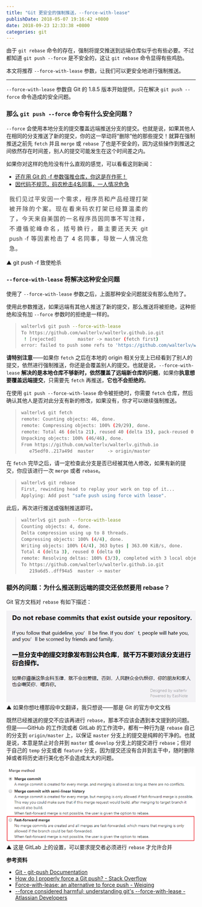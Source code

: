 ```yaml
---
title: "Git 更安全的强制推送，--force-with-lease"
publishDate: 2018-05-07 19:16:42 +0800
date: 2018-09-23 12:33:38 +0800
categories: git
---
```


由于 `git rebase` 命令的存在，强制将提交推送到远端仓库似乎也有些必要。不过都知道 `git push --force` 是不安全的，这让 `git rebase` 命令显得有些鸡肋。

本文将推荐 `--force-with-lease` 参数，让我们可以更安全地进行强制推送。

---

`--force-with-lease` 参数自 Git 的 1.8.5 版本开始提供，只在解决 `git push --force` 命令造成的安全问题。

### 那么 `git push --force` 命令有什么安全问题？

`--force` 会使用本地分支的提交覆盖远端推送分支的提交。也就是说，如果其他人在相同的分支推送了新的提交，你的这一举动将“删除”他的那些提交！就算在强制推送之前先 `fetch` 并且 `merge` 或 `rebase` 了也是不安全的，因为这些操作到推送之间依然存在时间差，别人的提交可能发生在这个时间差之内。

如果你对这样的危险没有什么直观的感觉，可以看看这则新闻：

- [还在用 Git 的 -f 参数强推仓库，你这是在作死！](https://my.oschina.net/javayou/blog/2206650)
- [因代码不规范，码农枪击4名同事，一人情况危急](https://mp.weixin.qq.com/s/WwQPn_881H3Knen7KVqsxw)

![git push -f 致使枪杀](/static/posts/2018-09-23-12-31-26.png)  
▲ git push -f 致使枪杀

### `--force-with-lease` 将解决这种安全问题

使用了 `--force-with-lease` 参数之后，上面那种安全问题就没有那么危险了。

使用此参数推送，如果远端有其他人推送了新的提交，那么推送将被拒绝，这种拒绝和没有加 `--force` 参数时的拒绝是一样的。

> ```bash
> walterlv$ git push --force-with-lease
> To https://github.com/walterlv/walterlv.github.io.git
>  ! [rejected]        master -> master (fetch first)
> error: failed to push some refs to 'https://github.com/walterlv/walterlv.github.io.git'
> ```

**请特别注意**——如果你 `fetch` 之后在本地的 origin 相关分支上已经看到了别人的提交，依然进行强制推送，你还是会覆盖别人的提交。也就是说，`--force-with-lease` **解决的是本地仓库不够新时，依然覆盖了远端新仓库的问题**，如果你**执意想要覆盖远端提交**，只需要先 `fetch` 再推送，**它也不会拒绝的**。

在使用 `git push --force-with-lease` 命令被拒绝时，你需要 `fetch` 仓库，然后确认其他人是否对此分支有新的修改，如果没有，你才可以继续强制推送。

> ```bash
> walterlv$ git fetch
> remote: Counting objects: 46, done.
> remote: Compressing objects: 100% (29/29), done.
> remote: Total 46 (delta 21), reused 40 (delta 15), pack-reused 0
> Unpacking objects: 100% (46/46), done.
> From https://github.com/walterlv/walterlv.github.io
>    e75edf0..217a49d  master     -> origin/master
> ```

在 `fetch` 完毕之后，请一定检查此分支是否已经被其他人修改，如果有新的提交，你应该进行一次 `merge` 或者 `rebase`。

> ```bash
> walterlv$ git rebase
> First, rewinding head to replay your work on top of it...
> Applying: Add post "safe push using force with lease".
> ```

此后，再次进行推送或强制推送即可。

> ```bash
> walterlv$ git push --force-with-lease
> Counting objects: 4, done.
> Delta compression using up to 8 threads.
> Compressing objects: 100% (4/4), done.
> Writing objects: 100% (4/4), 363 bytes | 363.00 KiB/s, done.
> Total 4 (delta 3), reused 0 (delta 0)
> remote: Resolving deltas: 100% (3/3), completed with 3 local objects.
> To https://github.com/walterlv/walterlv.github.io.git
>    219a6d5..dff94a5  master -> master
> ```

### 额外的问题：为什么推送到远端的提交还依然要用 rebase？

Git 官方文档对 `rebase` 有如下描述：

![Git 官方对 rebase 的描述](/static/posts/2018-05-07-18-58-13.png)  
▲ 如果你想吐槽那段中文翻译，我只想说——那是 Git 的官方中文文档

既然已经推送的提交不应该再进行 `rebase`，那本不应该会遇到本文提到的问题。但是——GitHub 的工作流或者 GitLab 的工作流中，都有一种行为是 `rebase` 自己的分支到 `origin/master` 上，以保证 `master` 分支上的提交是纯粹的干净的。也就是说，本意是禁止对合并到 `master` 或 `develop` 分支上的提交进行 `rebase`；但对于自己的 `temp` 分支或者 `feature` 分支，因为提交还没有合并到主干中，随时删除掉或者将历史进行美化也不会造成太大的问题。

![GitLab 那种要求进行 rebase 的设置](/static/posts/2018-05-07-19-13-29.png)  
▲ 这是 GitLab 上的设置，可以要求提交者必须进行 `rebase` 才允许合并

**参考资料**

- [Git - git-push Documentation](https://git-scm.com/docs/git-push)
- [How do I properly force a Git push? - Stack Overflow](https://stackoverflow.com/q/5509543/6233938)
- [Force-with-lease: an alternative to force push - Weiqing](http://weiqingtoh.github.io/force-with-lease/)
- [--force considered harmful; understanding git's --force-with-lease - Atlassian Developers](https://developer.atlassian.com/blog/2015/04/force-with-lease/)
